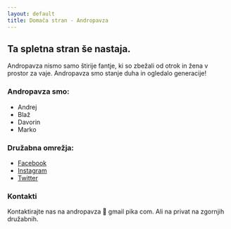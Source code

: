```yaml
---
layout: default
title: Domača stran - Andropavza
---
```


## Ta spletna stran še nastaja.

Andropavza nismo samo štirije fantje, ki so zbežali od otrok in žena v prostor za vaje. Andropavza smo stanje duha in ogledalo generacije!

### Andropavza smo:

* Andrej
* Blaž
* Davorin
* Marko

### Družabna omrežja:

* [Facebook](https://www.facebook.com/andropavza/)
* [Instagram](https://www.facebook.com/andropavza/)
* [Twitter](https://twitter.com/andropavza/)


### Kontakti 

Kontaktirajte nas na andropavza 🙉 gmail pika com. Ali na privat na zgornjih družabnih.